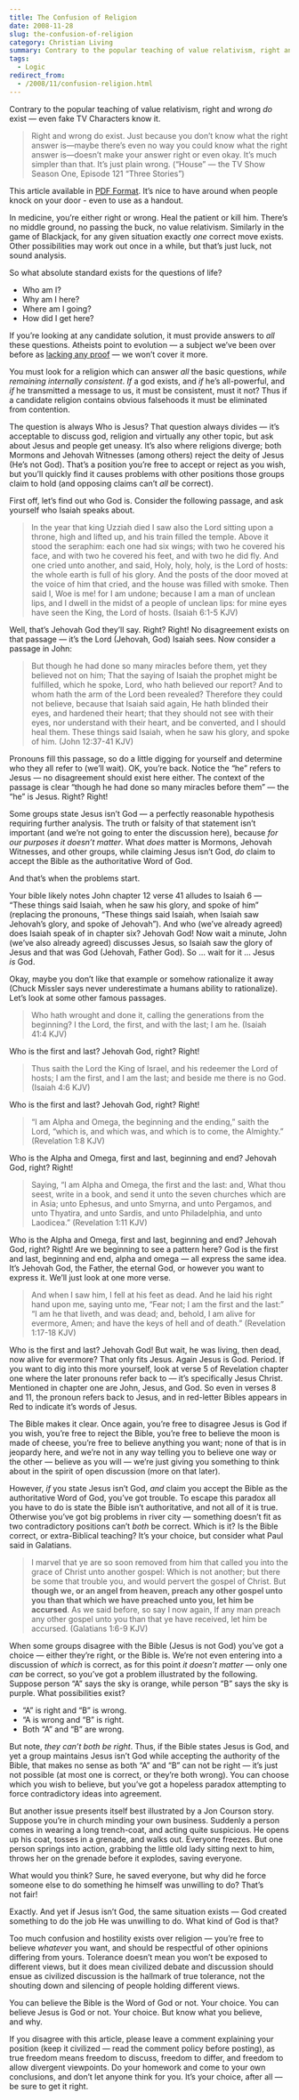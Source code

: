 ```yaml
---
title: The Confusion of Religion
date: 2008-11-28
slug: the-confusion-of-religion
category: Christian Living
summary: Contrary to the popular teaching of value relativism, right and wrong do exist. Nobody actually believes in value relativism - even its most staunch supporters
tags: 
  - Logic
redirect_from:
  - /2008/11/confusion-religion.html
---
```




Contrary to the popular teaching of value relativism, right and wrong
*do* exist — even fake TV Characters know it.

> Right and wrong do exist. Just because you don’t know what the right
> answer is—maybe there’s even no way you could know what the right
> answer is—doesn’t make your answer right or even okay. It’s much
> simpler than that. It’s just plain wrong. (“House” — the TV Show
> Season One, Episode 121 “Three Stories”)

<div class="content-box-blue">
<p>This article available in <a href="/downloads/Confusion.pdf">PDF Format</a>. It’s nice to have around when people knock on your door - even to use as a handout.</p>
</div>

In medicine, you’re either right or wrong. Heal the patient or kill him.
There’s no middle ground, no passing the buck, no value relativism.
Similarly in the game of Blackjack, for any given situation exactly
*one* correct move exists. Other possibilities may work out once in a
while, but that’s just luck, not sound analysis.

So what absolute standard exists for the questions of life?

* Who am I?
* Why am I here?
* Where am I going?
* How did I get here?

If you’re looking at any candidate solution, it must provide answers to
*all* these questions. Atheists point to evolution — a subject we’ve
been over before as [lacking any proof](/categories.html#evolution.html) — we won’t
cover it more.

You must look for a religion which can answer *all* the basic questions,
*while remaining internally consistent*. *If* a god exists, and *if*
he’s all-powerful, and *if* he transmitted a message to us, it must be
consistent, must it not? Thus if a candidate religion contains obvious
falsehoods it must be eliminated from contention.

The question is always Who is Jesus? That question always divides — it’s
acceptable to discuss god, religion and virtually any other topic, but
ask about Jesus and people get uneasy. It’s also where religions
diverge; both Mormons and Jehovah Witnesses (among others) reject the
deity of Jesus (He’s not God). That’s a position you’re free to accept
or reject as you wish, but you’ll quickly find it causes problems with
other positions those groups claim to hold (and opposing claims can’t
*all* be correct).

First off, let’s find out who God is. Consider the following passage,
and ask yourself who Isaiah speaks about.

> In the year that king Uzziah died I saw also the Lord sitting upon a
> throne, high and lifted up, and his train filled the temple. Above it
> stood the seraphim: each one had six wings; with two he covered his
> face, and with two he covered his feet, and with two he did fly. And
> one cried unto another, and said, Holy, holy, holy, is the Lord of
> hosts: the whole earth is full of his glory. And the posts of the door
> moved at the voice of him that cried, and the house was filled with
> smoke. Then said I, Woe is me! for I am undone; because I am a man of
> unclean lips, and I dwell in the midst of a people of unclean lips:
> for mine eyes have seen the King, the Lord of hosts. (Isaiah 6:1-5 KJV)

Well, that’s Jehovah God they’ll say. Right? Right! No disagreement
exists on that passage — it’s the Lord (Jehovah, God) Isaiah sees. Now
consider a passage in John:

> But though he had done so many miracles before them, yet they believed
> not on him; That the saying of Isaiah the prophet might be fulfilled,
> which he spoke, Lord, who hath believed our report? And to whom hath
> the arm of the Lord been revealed? Therefore they could not believe,
> because that Isaiah said again, He hath blinded their eyes, and
> hardened their heart; that they should not see with their eyes, nor
> understand with their heart, and be converted, and I should heal them.
> These things said Isaiah, when he saw his glory, and spoke of him.
> (John 12:37-41 KJV)

Pronouns fill this passage, so do a little digging for yourself and
determine who they all refer to (we’ll wait). OK, you’re back. Notice
the “he” refers to Jesus — no disagreement should exist here either. The
context of the passage is clear “though he had done so many miracles
before them” — the “he” is Jesus. Right? Right!

Some groups state Jesus isn’t God — a perfectly reasonable hypothesis
requiring further analysis. The truth or falsity of that statement isn’t
important (and we’re not going to enter the discussion here), because
*for our purposes it doesn’t matter*. What *does* matter is Mormons,
Jehovah Witnesses, and other groups, while claiming Jesus isn’t God,
*do* claim to accept the Bible as the authoritative Word of God.

And that’s when the problems start.

Your bible likely notes John chapter 12 verse 41 alludes to Isaiah 6 —
“These things said Isaiah, when he saw his glory, and spoke of him”
(replacing the pronouns, “These things said Isaiah, when Isaiah saw
Jehovah’s glory, and spoke of Jehovah”). And who (we’ve already agreed)
does Isaiah speak of in chapter six? Jehovah God! Now wait a minute,
John (we’ve also already agreed) discusses Jesus, so Isaiah saw the
glory of Jesus and that was God (Jehovah, Father God). So … wait for it
… Jesus *is* God.

Okay, maybe you don’t like that example or somehow rationalize it away
(Chuck Missler says never underestimate a humans ability to
rationalize). Let’s look at some other famous passages.

> Who hath wrought and done it, calling the generations from the
> beginning? I the Lord, the first, and with the last; I am he. (Isaiah
> 41:4 KJV)

Who is the first and last? Jehovah God, right? Right!

> Thus saith the Lord the King of Israel, and his redeemer the Lord of
> hosts; I am the first, and I am the last; and beside me there is no
> God. (Isaiah 4:6 KJV)

Who is the first and last? Jehovah God, right? Right!

> “I am Alpha and Omega, the beginning and the ending,” saith the Lord,
> “which is, and which was, and which is to come, the Almighty.”
> (Revelation 1:8 KJV)

Who is the Alpha and Omega, first and last, beginning and end? Jehovah
God, right? Right!

> Saying, “I am Alpha and Omega, the first and the last: and, What thou
> seest, write in a book, and send it unto the seven churches which are
> in Asia; unto Ephesus, and unto Smyrna, and unto Pergamos, and unto
> Thyatira, and unto Sardis, and unto Philadelphia, and unto Laodicea.”
> (Revelation 1:11 KJV)

Who is the Alpha and Omega, first and last, beginning and end? Jehovah
God, right? Right! Are we beginning to see a pattern here? God is the
first and last, beginning and end, alpha and omega — all express the
same idea. It’s Jehovah God, the Father, the eternal God, or however you
want to express it. We’ll just look at one more verse.

> And when I saw him, I fell at his feet as dead. And he laid his right
> hand upon me, saying unto me, “Fear not; I am the first and the last:”
> “I am he that liveth, and was dead; and, behold, I am alive for
> evermore, Amen; and have the keys of hell and of death.” (Revelation
> 1:17-18 KJV)

Who is the first and last? Jehovah God! But wait, he was living, then
dead, now alive for evermore? That only fits Jesus. Again Jesus is God.
Period. If you want to dig into this more yourself, look at verse 5 of
Revelation chapter one where the later pronouns refer back to — it’s
specifically Jesus Christ. Mentioned in chapter one are John, Jesus, and
God. So even in verses 8 and 11, the pronoun refers back to Jesus, and
in red-letter Bibles appears in Red to indicate it’s words of Jesus.

The Bible makes it clear. Once again, you’re free to disagree Jesus is
God if you wish, you’re free to reject the Bible, you’re free to believe
the moon is made of cheese, you’re free to believe anything you want;
none of that is in jeopardy here, and we’re not in any way telling you
to believe one way or the other — believe as you will — we’re just
giving you something to think about in the spirit of open discussion
(more on that later).

However, *if* you state Jesus isn’t God, *and* claim you accept the
Bible as the authoritative Word of God, you’ve got trouble. To escape
this paradox all you have to do is state the Bible isn’t authoritative,
and not all of it is true. Otherwise you’ve got big problems in river
city — something doesn’t fit as two contradictory positions can’t *both*
be correct. Which is it? Is the Bible correct, or extra-Biblical
teaching? It’s your choice, but consider what Paul said in Galatians.

> I marvel that ye are so soon removed from him that called you into the
> grace of Christ unto another gospel: Which is not another; but there
> be some that trouble you, and would pervert the gospel of Christ. But
> **though we, or an angel from heaven, preach any other gospel unto you
> than that which we have preached unto you, let him be accursed**. As
> we said before, so say I now again, If any man preach any other gospel
> unto you than that ye have received, let him be accursed. (Galatians 1:6-9 KJV)

When some groups disagree with the Bible (Jesus is not God) you’ve got a
choice — either they’re right, or the Bible is. We’re not even entering
into a discussion of *which* is correct, as for this point *it doesn’t
matter* — only one *can* be correct, so you’ve got a problem illustrated
by the following. Suppose person “A” says the sky is orange, while
person “B” says the sky is purple. What possibilities exist?

* “A” is right and “B” is wrong.
* “A is wrong and “B” is right.
* Both “A” and “B” are wrong.

But note, *they can’t both be right*. Thus, if the Bible states Jesus is
God, and yet a group maintains Jesus isn’t God while accepting the
authority of the Bible, that makes no sense as both “A” and “B” can not
be right — it’s just not possible (at most one is correct, or they’re
both wrong). You can choose which you wish to believe, but you’ve got a
hopeless paradox attempting to force contradictory ideas into agreement.

But another issue presents itself best illustrated by a Jon Courson
story. Suppose you’re in church minding your own business. Suddenly a
person comes in wearing a long trench-coat, and acting quite suspicious.
He opens up his coat, tosses in a grenade, and walks out. Everyone
freezes. But one person springs into action, grabbing the little old
lady sitting next to him, throws her on the grenade before it explodes,
saving everyone.

What would you think? Sure, he saved everyone, but why did he force
someone else to do something he himself was unwilling to do? That’s
not fair!

Exactly. And yet if Jesus isn’t God, the same situation exists — God
created something to do the job He was unwilling to do. What kind of God
is that?

Too much confusion and hostility exists over religion — you’re free to
believe *whatever* you want, and should be respectful of other opinions
differing from yours. Tolerance doesn’t mean you won’t be exposed to
different views, but it does mean civilized debate and discussion should
ensue as civilized discussion is the hallmark of true tolerance, not the
shouting down and silencing of people holding different views.

You can believe the Bible is the Word of God or not. Your choice. You
can believe Jesus is God or not. Your choice. But know what you believe,
and why.

If you disagree with this article, please leave a comment explaining
your position (keep it civilized — read the comment policy before
posting), as true freedom means freedom to discuss, freedom to differ,
and freedom to allow divergent viewpoints. Do your homework and come to
your own conclusions, and don’t let anyone think for you. It’s your
choice, after all — be sure to get it right.
